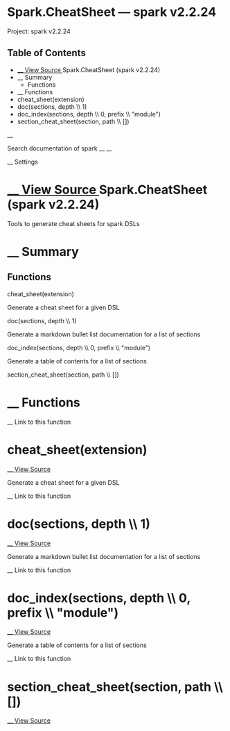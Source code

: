 # Spark.CheatSheet — spark v2.2.24

Project: spark v2.2.24

## Table of Contents

- [ __ View Source ](external_link) Spark.CheatSheet (spark v2.2.24)
- __ Summary
  - Functions
- __ Functions
- cheat_sheet(extension)
- doc(sections, depth \\\ 1)
- doc_index(sections, depth \\\ 0, prefix \\\ "module")
- section_cheat_sheet(section, path \\\ [])

__

Search documentation of spark __ __

__ Settings

#  [ __ View Source ](external_link) Spark.CheatSheet (spark v2.2.24)

Tools to generate cheat sheets for spark DSLs

#  __ Summary

##  Functions

cheat_sheet(extension)

Generate a cheat sheet for a given DSL

doc(sections, depth \\\ 1)

Generate a markdown bullet list documentation for a list of sections

doc_index(sections, depth \\\ 0, prefix \\\ "module")

Generate a table of contents for a list of sections

section_cheat_sheet(section, path \\\ [])

#  __ Functions

__ Link to this function

# cheat_sheet(extension)

[ __ View Source ](external_link)

Generate a cheat sheet for a given DSL

__ Link to this function

# doc(sections, depth \\\ 1)

[ __ View Source ](external_link)

Generate a markdown bullet list documentation for a list of sections

__ Link to this function

# doc_index(sections, depth \\\ 0, prefix \\\ "module")

[ __ View Source ](external_link)

Generate a table of contents for a list of sections

__ Link to this function

# section_cheat_sheet(section, path \\\ [])

[ __ View Source ](external_link)
